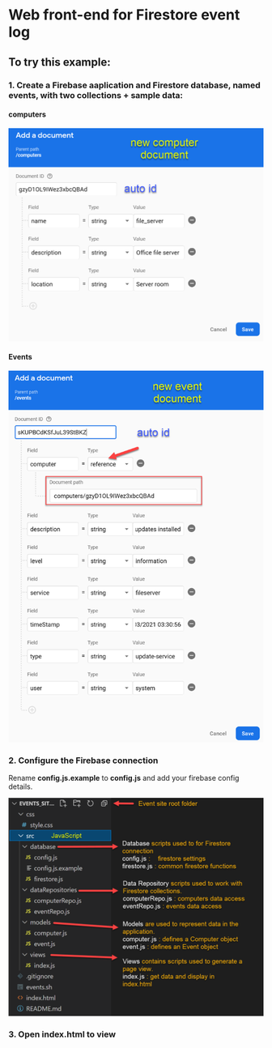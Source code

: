 # Web  front-end for Firestore event log

## To try this example:

### 1. Create a Firebase aaplication and Firestore database, named events, with two collections + sample data:


#### computers
![The computers collection](https://github.com/elee-tudublin/firestore-computers-events-example/blob/main/images/computers-collection.png)


#### Events
![The events collection](https://github.com/elee-tudublin/firestore-computers-events-example/blob/main/images/events-collection.png)


### 2. Configure the Firebase connection

Rename **config.js.example** to **config.js** and add your firebase config details.

![Site Structure](https://github.com/elee-tudublin/firestore-computers-events-example/blob/main/images/structure.png)

### 3. Open index.html to view